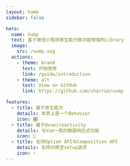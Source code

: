 ```yaml
---
layout: home
sidebar: false

hero:
  name: Vump
  text: 基于微信小程序原生能力做功能增强的Library
  image:
    src: /vump.svg
  actions:
    - theme: brand
      text: 开始使用
      link: /guide/introduction
    - theme: alt
      text: View on GitHub
      link: https://github.com/charrue/vump

features:
  - title: 基于原生能力
    details: 本质上是一个Behavior
    icon: 🎛
  - title: 基于@vue/reactivity
    details: 与Vue一致的数据响应式功能
    icon: 🚀
  - title: 支持Option API与Composition API
    details: 支持切换至setup选项
    icon: ⚡
---
```

